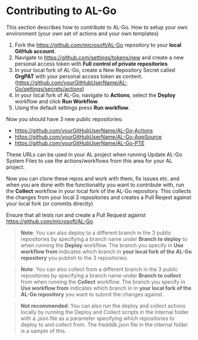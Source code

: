# Contributing to AL-Go
This section describes how to contribute to AL-Go. How to setup your own environment (your own set of actions and your own templates)

1. Fork the https://github.com/microsoft/AL-Go repository to your **local GitHub account**.
2. Navigate to https://github.com/settings/tokens/new and create a new personal access token with **Full control of private repositories**
3. In your local fork of AL-Go, create a New Repository Secret called **OrgPAT** with your personal access token as content. (https://github.com/yourGitHubUserName/AL-Go/settings/secrets/actions) 
4. In your local fork of AL-Go, navigate to **Actions**, select the **Deploy** workflow and click **Run Workflow**.
5. Using the default settings press **Run workflow**.

Now you should have 3 new public repositories:

- https://github.com/yourGitHubUserName/AL-Go-Actions
- https://github.com/yourGitHubUserName/AL-Go-AppSource
- https://github.com/yourGitHubUserName/AL-Go-PTE

These URLs can be used in your AL project when running Update AL-Go System Files to use the actions/workflows from this area for your AL project.

Now you can clone these repos and work with them, fix issues etc. and when you are done with the functionality you want to contribute with, run the **Collect** workflow in your local fork of the AL-Go repository. This collects the changes from your local 3 repositories and creates a Pull Reqest against your local fork (or commits directly)

Ensure that all tests run and create a Pull Request against https://github.com/microsoft/AL-Go

> **Note**: You can also deploy to a different branch in the 3 public repositories by specifying a branch name under **Branch to deploy** to when running the **Deploy** workflow. The branch you specify in **Use workflow from** indicates which branch in **your local fork of the AL-Go repository** you publish to the 3 repositories.

> **Note**: You can also collect from a different branch in the 3 public repositories by specifying a branch name under **Branch to collect** from when running the **Collect** workflow. The branch you specify in **Use workflow from** indicates which branch in in **your local fork of the AL-Go repository** you want to submit the changes against.

> **Not recommended**: You can also run the deploy and collect actions locally by running the Deploy and Collect scripts in the Internal folder with a .json file as a parameter specifying which repositories to deploy to and collect from. The fredddk.json file in the internal folder is a sample of this.

